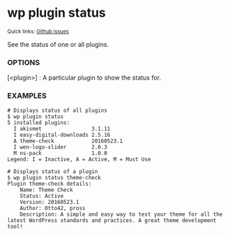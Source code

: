 # wp plugin status

<small>Quick links: <a href="https://github.com/issues?q=is%3Aopen+label%3Acommand%3Aplugin-status+sort%3Aupdated-desc+org%3Awp-cli">Github issues</a></small>

See the status of one or all plugins.

### OPTIONS

[&lt;plugin&gt;]
: A particular plugin to show the status for.

### EXAMPLES

    # Displays status of all plugins
    $ wp plugin status
    5 installed plugins:
      I akismet                3.1.11
      I easy-digital-downloads 2.5.16
      A theme-check            20160523.1
      I wen-logo-slider        2.0.3
      M ns-pack                1.0.0
    Legend: I = Inactive, A = Active, M = Must Use

    # Displays status of a plugin
    $ wp plugin status theme-check
    Plugin theme-check details:
        Name: Theme Check
        Status: Active
        Version: 20160523.1
        Author: Otto42, pross
        Description: A simple and easy way to test your theme for all the latest WordPress standards and practices. A great theme development tool!


